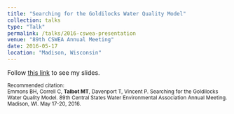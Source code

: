 ```yaml
---
title: "Searching for the Goldilocks Water Quality Model"
collection: talks
type: "Talk"
permalink: /talks/2016-cswea-presentation
venue: "89th CSWEA Annual Meeting"
date: 2016-05-17
location: "Madison, Wisconsin"
---
```


Follow <a href="https://drive.google.com/file/d/1vhSz_9d-cw1-pOkTn7KjpRydBw-sfxXD/view?usp=sharing" target="_blank">this link</a> to see my slides.

<p style="font-size: smaller">Recommended citation:<br />
Emmons BH, Correll C, <b>Talbot MT</b>, Davenport T, Vincent P. Searching for the Goldilocks Water Quality Model. 89th Central States Water Environmental Association Annual Meeting. Madison, WI. May 17-20, 2016.
</p>